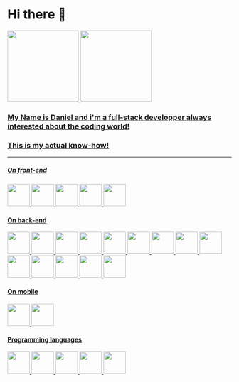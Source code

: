 # Hi there 👋 

<div align="" >
  <a href="https://github.com/pessoaDaniel">
  <img height="160em" src="https://github-readme-stats.vercel.app/api?username=pessoaDaniel&show_icons=true&theme=dark&include_all_commits=true&count_private=true"/>
  <img height="160em" src="https://github-readme-stats.vercel.app/api/top-langs/?username=pessoaDaniel&layout=compact&langs_count=7&theme=dark"/>
</div>
  
### My Name is Daniel and i'm a full-stack developper always interested about the coding world!
### This is my actual know-how!
----
##### On front-end
<div> 
      <img border="0px" src="https://upload.wikimedia.org/wikipedia/commons/thumb/c/cf/Angular_full_color_logo.svg/2048px-Angular_full_color_logo.svg.png" target="_logo_angular" height="50px">
      <img border="0px" src="https://upload.wikimedia.org/wikipedia/commons/thumb/9/96/Sass_Logo_Color.svg/2560px-Sass_Logo_Color.svg.png" target="_logo_angular" height="50px">
    <img border="0px" src="https://cdn.icon-icons.com/icons2/2699/PNG/512/jquery_logo_icon_167804.png" target="_logo_angular" height="50px">
    <img border="0px" margin="5px" src="https://seeklogo.com/images/B/bootstrap-logo-3C30FB2A16-seeklogo.com.png" target="_logo_angular" height="50px">
    <img border="0px" margin="5px" src="https://rxjs.dev/generated/images/marketing/home/Rx_Logo-512-512.png" target="_logo_angular" height="50px">
</div>  

#### On back-end
<div> 
    <img border="0px" src="https://www.nssoftware.pt/wp-content/uploads/codeigniter-1.png" target="_logo_angular" height="50px">
    <img border="0px" src="https://upload.wikimedia.org/wikipedia/commons/thumb/9/9a/Laravel.svg/1200px-Laravel.svg.png" target="_logo_angular" height="50px">
    <img border="0px" src="https://seeklogo.com/images/Y/yarn-logo-F5E7A65FA2-seeklogo.com.png" height="50px">
    <img border="0px" margin="5px" src="https://cdn.freebiesupply.com/logos/large/2x/nodejs-icon-logo-png-transparent.png" target="_logo_angular" height="50px">
    <img border="0px" margin="5px" src="https://upload.wikimedia.org/wikipedia/commons/thumb/d/db/Npm-logo.svg/1280px-Npm-logo.svg.png" height="50px">
    <img border="0px" margin="5px" src="https://seeklogo.com/images/N/nodemon-logo-9F66F45AB1-seeklogo.com.png" height="50px">
    <img border="0px" margin="5px" src="https://upload.wikimedia.org/wikipedia/commons/thumb/0/02/Babel_Logo.svg/1280px-Babel_Logo.svg.png" height="50px">
    <img border="0px" margin="5px" src="https://upload.wikimedia.org/wikipedia/commons/thumb/e/e3/ESLint_logo.svg/1200px-ESLint_logo.svg.png" height="50px">
    <img border="0px" margin="5px" src="https://upload.wikimedia.org/wikipedia/commons/thumb/f/f7/PHPUnit_Logo.svg/1200px-PHPUnit_Logo.svg.png" height="50px">
    <img border="0px" margin="5px" src="https://getcomposer.org/img/logo-composer-transparent2.png" height="50px">
    <img border="0px" margin="5px" src="https://www.doctrine-project.org/logos/doctrine-logo.svg?1a5b7c" height="50px">
    <img border="0px" margin="5px" src="https://upload.wikimedia.org/wikipedia/commons/6/64/Expressjs.png" height="50px">
    <img border="0px" margin="5px" src="https://avatars.githubusercontent.com/u/20165699?s=200&v=4" height="50px">
    <img border="0px" margin="5px" src="https://cdn.freebiesupply.com/logos/large/2x/hibernate-logo-png-transparent.png" height="50px">

 </div>

#### On mobile

 <div> 
    <img border="0px" src="https://i.morioh.com/2020/02/28/1195ab76f0b1.jpg" height="50px">
    <img border="0px" src="https://upload.wikimedia.org/wikipedia/commons/thumb/d/d1/Ionic_Logo.svg/1280px-Ionic_Logo.svg.png" target="_logo_angular" height="50px">
 </div>  

#### Programming languages

 <div> 
    <img border="0px" src="https://upload.wikimedia.org/wikipedia/commons/thumb/3/31/Webysther_20160423_-_Elephpant.svg/2560px-Webysther_20160423_-_Elephpant.svg.png" height="50px">
    <img border="0px" src="https://upload.wikimedia.org/wikipedia/commons/6/6a/JavaScript-logo.png" target="_logo_angular" height="50px">
    <img border="0px" src="https://upload.wikimedia.org/wikipedia/commons/thumb/4/4c/Typescript_logo_2020.svg/1200px-Typescript_logo_2020.svg.png" target="_logo_angular" height="50px">
      <img border="0px" src="https://upload.wikimedia.org/wikipedia/commons/7/7e/Dart-logo.png" target="_logo_angular" height="50px">
      <img border="0px" src="https://1000logos.net/wp-content/uploads/2020/09/Java-Logo.png" target="_logo_angular" height="50px">
 </div>  

      
<!--
**PessoaDaniel/PessoaDaniel** is a ✨ _special_ ✨ repository because its `README.md` (this file) appears on your GitHub profile.

Here are some ideas to get you started:

- 🔭 I’m currently working on ...
- 🌱 I’m currently learning ...
- 👯 I’m looking to collaborate on ...
- 🤔 I’m looking for help with ...
- 💬 Ask me about ...
- 📫 How to reach me: ...
- 😄 Pronouns: ...
- ⚡ Fun fact: ...
-->
